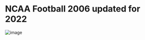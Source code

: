 # NCAA Football 2006 updated for 2022

![image](https://user-images.githubusercontent.com/19662073/161925797-f7581512-7d9f-4bab-ba4c-a78fae107592.png)
